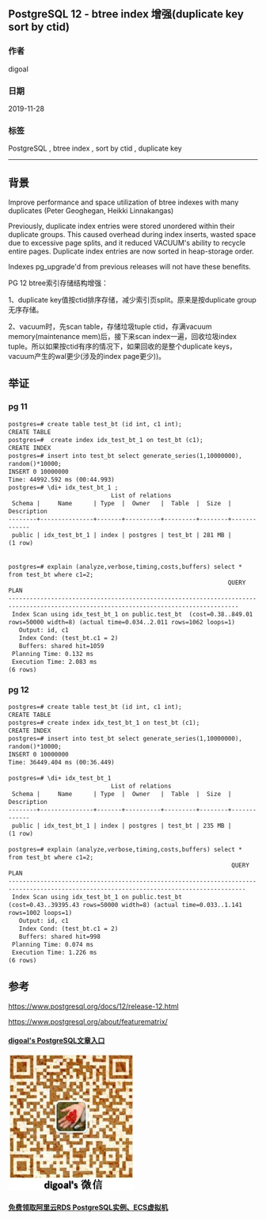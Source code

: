 ## PostgreSQL 12 - btree index 增强(duplicate key sort by ctid)  
                                                                                                                 
### 作者                                                                        
digoal                                                                                                                 
                                                                                                                 
### 日期                                                                                                                 
2019-11-28                                                                                                             
                                                                                                                 
### 标签                                                                                                                 
PostgreSQL , btree index , sort by ctid , duplicate key  
                                                                                                                 
----                                                                                                                 
                                                                                                                 
## 背景        
Improve performance and space utilization of btree indexes with many duplicates (Peter Geoghegan, Heikki Linnakangas)  
  
Previously, duplicate index entries were stored unordered within their duplicate groups. This caused overhead during index inserts, wasted space due to excessive page splits, and it reduced VACUUM's ability to recycle entire pages. Duplicate index entries are now sorted in heap-storage order.  
  
Indexes pg_upgrade'd from previous releases will not have these benefits.  
  
PG 12 btree索引存储结构增强：  
  
1、duplicate key值按ctid排序存储，减少索引页split。原来是按duplicate group无序存储。  
  
2、vacuum时，先scan table，存储垃圾tuple ctid，存满vacuum memory(maintenance mem)后，接下来scan index一遍，回收垃圾index tuple。所以如果按ctid有序的情况下，如果回收的是整个duplicate keys，vacuum产生的wal更少(涉及的index page更少))。   
  
## 举证  
### pg 11  
```  
postgres=# create table test_bt (id int, c1 int);  
CREATE TABLE  
postgres=#  create index idx_test_bt_1 on test_bt (c1);  
CREATE INDEX  
postgres=# insert into test_bt select generate_series(1,10000000), random()*10000;           
INSERT 0 10000000  
Time: 44992.592 ms (00:44.993)  
postgres=# \di+ idx_test_bt_1 ;  
                             List of relations  
 Schema |     Name      | Type  |  Owner   |  Table  |  Size  | Description   
--------+---------------+-------+----------+---------+--------+-------------  
 public | idx_test_bt_1 | index | postgres | test_bt | 281 MB |   
(1 row)  
  
  
postgres=# explain (analyze,verbose,timing,costs,buffers) select * from test_bt where c1=2;  
                                                              QUERY PLAN                                                                 
---------------------------------------------------------------------------------------------------------------------------------------  
 Index Scan using idx_test_bt_1 on public.test_bt  (cost=0.38..849.01 rows=50000 width=8) (actual time=0.034..2.011 rows=1062 loops=1)  
   Output: id, c1  
   Index Cond: (test_bt.c1 = 2)  
   Buffers: shared hit=1059  
 Planning Time: 0.132 ms  
 Execution Time: 2.083 ms  
(6 rows)  
```  
  
### pg 12  
```  
postgres=# create table test_bt (id int, c1 int);  
CREATE TABLE  
postgres=# create index idx_test_bt_1 on test_bt (c1);  
CREATE INDEX  
postgres=# insert into test_bt select generate_series(1,10000000), random()*10000;  
INSERT 0 10000000  
Time: 36449.404 ms (00:36.449)  
  
postgres=# \di+ idx_test_bt_1   
                             List of relations  
 Schema |     Name      | Type  |  Owner   |  Table  |  Size  | Description   
--------+---------------+-------+----------+---------+--------+-------------  
 public | idx_test_bt_1 | index | postgres | test_bt | 235 MB |   
(1 row)  
  
postgres=# explain (analyze,verbose,timing,costs,buffers) select * from test_bt where c1=2;  
                                                               QUERY PLAN                                                                  
-----------------------------------------------------------------------------------------------------------------------------------------  
 Index Scan using idx_test_bt_1 on public.test_bt  (cost=0.43..39395.43 rows=50000 width=8) (actual time=0.033..1.141 rows=1002 loops=1)  
   Output: id, c1  
   Index Cond: (test_bt.c1 = 2)  
   Buffers: shared hit=998  
 Planning Time: 0.074 ms  
 Execution Time: 1.226 ms  
(6 rows)  
```  
  
## 参考  
https://www.postgresql.org/docs/12/release-12.html  
  
https://www.postgresql.org/about/featurematrix/  
  
  
  
  
#### [digoal's PostgreSQL文章入口](https://github.com/digoal/blog/blob/master/README.md "22709685feb7cab07d30f30387f0a9ae")
  
  
![digoal's weixin](../pic/digoal_weixin.jpg "f7ad92eeba24523fd47a6e1a0e691b59")
  
  
#### [免费领取阿里云RDS PostgreSQL实例、ECS虚拟机](https://www.aliyun.com/database/postgresqlactivity "57258f76c37864c6e6d23383d05714ea")
  
